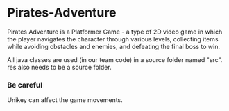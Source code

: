 # Pirates-Adventure
Pirates Adventure is a Platformer Game - a type of 2D video game in which the player navigates the character through various levels, collecting items while avoiding obstacles and enemies, and defeating the final boss to win. 

All java classes are used (in our team code) in a source folder named "src".
res also needs to be a source folder.

### Be careful 
Unikey can affect the game movements.